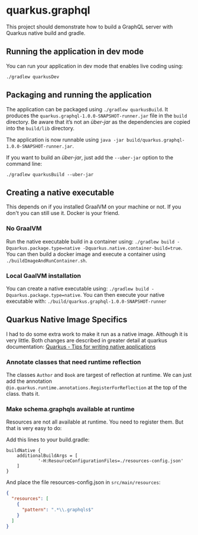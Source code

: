 # quarkus.graphql

This project should demonstrate how to build a GraphQL server with Quarkus native build and gradle.

## Running the application in dev mode

You can run your application in dev mode that enables live coding using:
```
./gradlew quarkusDev
```

## Packaging and running the application

The application can be packaged using `./gradlew quarkusBuild`.
It produces the `quarkus.graphql-1.0.0-SNAPSHOT-runner.jar` file in the `build` directory.
Be aware that it’s not an _über-jar_ as the dependencies are copied into the `build/lib` directory.

The application is now runnable using `java -jar build/quarkus.graphql-1.0.0-SNAPSHOT-runner.jar`.

If you want to build an _über-jar_, just add the `--uber-jar` option to the command line:
```
./gradlew quarkusBuild --uber-jar
```

## Creating a native executable

This depends on if you installed GraalVM on your machine or not. If you don't you can still use it. Docker is your friend.

### No GraalVM
Run the native executable build in a container using: `./gradlew build -Dquarkus.package.type=native -Dquarkus.native.container-build=true`.
You can then build a docker image and execute a container using `./buildImageAndRunContainer.sh`.

### Local GaalVM installation
You can create a native executable using: `./gradlew build -Dquarkus.package.type=native`.
You can then execute your native executable with: `./build/quarkus.graphql-1.0.0-SNAPSHOT-runner`

## Quarkus Native Image Specifics

I had to do some extra work to make it run as a native image. Although it is very little. Both changes are described
in greater detail at quarkus documentation: [Quarkus - Tips for writing native applications](https://quarkus.io/guides/writing-native-applications-tips#registering-for-reflection)

### Annotate classes that need runtime reflection

The classes `Author` and `Book` are targest of reflection at runtime. We can just add the annotation `@io.quarkus.runtime.annotations.RegisterForReflection`
at the top of the class. thats it.

### Make schema.graphqls available at runtime

Resources are not all available at runtime. You need to register them. But that is very easy to do:

Add this lines to your build.gradle:

```
buildNative {
    additionalBuildArgs = [
            '-H:ResourceConfigurationFiles=./resources-config.json'
    ]
}
``` 

And place the file resources-config.json in `src/main/resources`:

```json
{
  "resources": [
    {
      "pattern": ".*\\.graphqls$"
    }
  ]
}
```